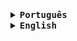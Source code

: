 <details><summary><b><kbd>Português</kbd></b></summary>

<b>Jogo da cobra</b>

<p>Jogo da cobrinha feito com Html, css e Javascript.</p>

-- Sitema de pontuação
-- Derrota e vitória

<img height="350" title="Game" src="jogo.jpg">

<b>Linguagens e ferramentas:</b><br>
<img height="26" title="Javascript" alt="Javascript" src="https://raw.githubusercontent.com/devicons/devicon/master/icons/javascript/javascript-original.svg">

</details>
<details><summary><b><kbd>English</kbd></b></summary>

<b>Simple CRUD for a table of Employees</b>

<p>Game of snake make with HTML, CSS and Javascript</p>

--Score system
--Lose and win

<img height="350" title="Game" src="jogo.jpg">

<b>Languages and Tools:</b><br>
<img height="26" title="Javascript" alt="Javascript" src="https://raw.githubusercontent.com/devicons/devicon/master/icons/javascript/javascript-original.svg">

</details>